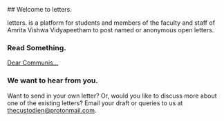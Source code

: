 <link rel="shortcut icon" href="favicon.ico" />
## Welcome to letters.

letters. is a platform for students and members of the faculty and staff of Amrita Vishwa Vidyapeetham to post named or anonymous open letters.

### Read Something.

[Dear Communis...](/posts/post1.md)

### We want to hear from you.

Want to send in your own letter? Or, would you like to discuss more about one of the existing letters? Email your draft or queries to us at [thecustodien@protonmail.com](thecustodien@protonmail.com).

